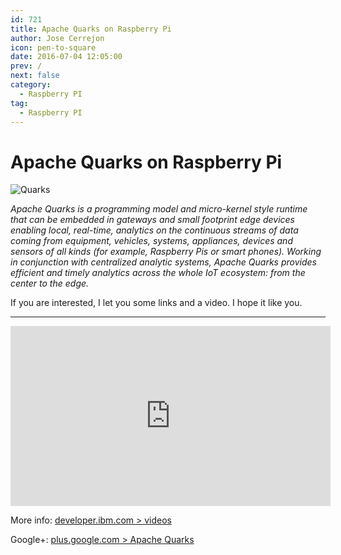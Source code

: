 ```yaml
---
id: 721
title: Apache Quarks on Raspberry Pi
author: Jose Cerrejon
icon: pen-to-square
date: 2016-07-04 12:05:00
prev: /
next: false
category:
  - Raspberry PI
tag:
  - Raspberry PI
---
```


# Apache Quarks on Raspberry Pi

![Quarks](/images/2016/07/quarks.png)

*Apache Quarks is a programming model and micro-kernel style runtime that can be embedded in gateways and small footprint edge devices enabling local, real-time, analytics on the continuous streams of data coming from equipment, vehicles, systems, appliances, devices and sensors of all kinds (for example, Raspberry Pis or smart phones). Working in conjunction with centralized analytic systems, Apache Quarks provides efficient and timely analytics across the whole IoT ecosystem: from the center to the edge.*

If you are interested, I let you some links and a video. I hope it like you.

- - -
<iframe width="512" height="288" src="https://www.youtube.com/embed/59XwIEpRJn8?rel=0&amp;showinfo=0" frameborder="0" allowfullscreen></iframe>

More info: [developer.ibm.com > videos](https://developer.ibm.com/open/videos/)

Google+: [plus.google.com > Apache Quarks](https://plus.google.com/116214046787090010453/videos)